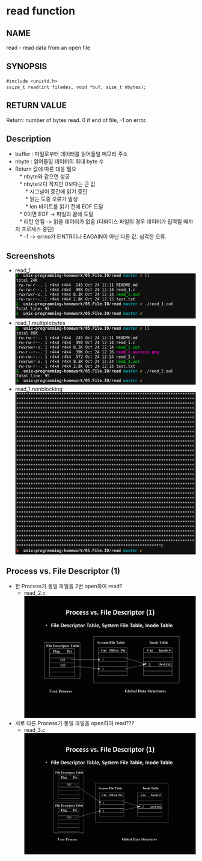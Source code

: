 # read function
## NAME
read - read data from an open file
## SYNOPSIS
```
#include <unistd.h>
ssize_t read(int filedes, void *buf, size_t nbytes);
```
## RETURN VALUE
Return: number of bytes read. 0 if end of file, -1 on error.
## Description
* buffer : 파일로부터 데이터를 읽어들일 메모리 주소  
* nbyte : 읽어들일 데이터의 최대 byte 수  
* Return 값에 따른 대응 필요  
    * nbyte와 같으면 성공  
    * nbyte보다 작지만 0보다는 큰 값  
        * 시그널이 중간에 읽기 중단  
        * 읽는 도중 오류가 발생  
        * len 바이트를 읽기 전에 EOF 도달  
    * 0이면 EOF -> 파일의 끝에 도달  
    * 리턴 안됨 -> 읽을 데이터가 없음 (디바이스 파일의 경우 데이터가 입력될 때까지 프로세스 중단)  
    * -1 -> errno가 EINTR이나 EAGAIN이 아닌 다른 값. 심각한 오류.  
## Screenshots
* read_1  
![read_1.success](./read_1.success.png?raw=true "read_1.success")  
* read_1.multiplebytes  
![read_2.success](./read_1.multibytes.png?raw=true "read_1.multibytes")  
* read_1.nonblocking  
![read_1.nonblocking](./read_1.nonblocking.png?raw=true "read_1.nonblocking")  
## Process vs. File Descriptor (1)
* 한 Process가 동일 파일을 2번 open하여 read?  
  * read_2.c  
  ![pvsfd_1.png](./pvsfd_1.png?raw=true "pvsfd_1.png")  
* 서로 다른 Process가 동일 파일을 open하여 read???  
  * read_3.c  
  ![pvsfd_2.png](./pvsfd_2.png?raw=true "pvsfd_2.png")  
